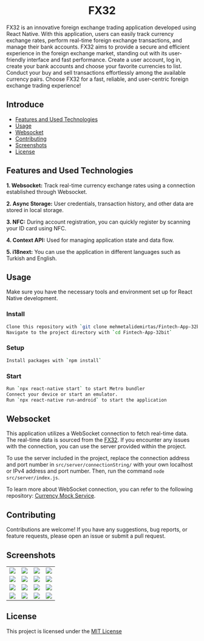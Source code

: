 <h1 align="center">
  FX32
</h1>

FX32 is an innovative foreign exchange trading application developed using React Native. With this application, users can easily track currency exchange rates, perform real-time foreign exchange transactions, and manage their bank accounts. FX32 aims to provide a secure and efficient experience in the foreign exchange market, standing out with its user-friendly interface and fast performance. Create a user account, log in, create your bank accounts and choose your favorite currencies to list. Conduct your buy and sell transactions effortlessly among the available currency pairs. Choose FX32 for a fast, reliable, and user-centric foreign exchange trading experience!

## Introduce

- [Features and Used Technologies](#features-and-used-technologies)
- [Usage](#usage)
- [Websocket](#websocket)
- [Contributing](#contributing)
- [Screenshots](#screenshots)
- [License](#license)

## Features and Used Technologies

**1. Websocket:** Track real-time currency exchange rates using a connection established through Websocket.

**2. Async Storage:** User credentials, transaction history, and other data are stored in local storage.

**3. NFC:** During account registration, you can quickly register by scanning your ID card using NFC.

**4. Context API:** Used for managing application state and data flow.

**5. i18next:** You can use the application in different languages such as Turkish and English.

## Usage

Make sure you have the necessary tools and environment set up for React Native development.

### Install

```bash
Clone this repository with `git clone mehmetalidemirtas/Fintech-App-32bit`
Navigate to the project directory with `cd Fintech-App-32bit`
```

### Setup

```bash
Install packages with `npm install`
```

### Start

```bash
Run `npx react-native start` to start Metro bundler
Connect your device or start an emulator.
Run `npx react-native run-android` to start the application
```

## Websocket

This application utilizes a WebSocket connection to fetch real-time data. The real-time data is sourced from the [FX32](https://fx32.vercel.app/). If you encounter any issues with the connection, you can use the server provided within the project.

To use the server included in the project, replace the connection address and port number in `src/server/connectionString/` with your own localhost or IPv4 address and port number. Then, run the command `node src/server/index.js`.

To learn more about WebSocket connection, you can refer to the following repository: [Currency Mock Service](https://github.com/mehmetalidemirtas/socket.io-currency-mock-service).

## Contributing

Contributions are welcome! If you have any suggestions, bug reports, or feature requests, please open an issue or submit a pull request.

## Screenshots

|      |      |       |      |
| ------------- | ------------- | ------------- | ------------- |
| ![](https://github.com/mehmetalidemirtas/Fintech-App-32bit/assets/82759834/e7452ea9-0a36-4726-8669-b7443e9ad9c0) | ![](https://github.com/mehmetalidemirtas/Fintech-App-32bit/assets/82759834/daa34d9a-29eb-4de6-829c-8f56fc56dc5a) | ![](https://github.com/mehmetalidemirtas/Fintech-App-32bit/assets/82759834/8d0707fe-e0ac-4fed-829d-0fa4369ac106) | ![](https://github.com/mehmetalidemirtas/Fintech-App-32bit/assets/82759834/467eb78c-3083-4039-8008-5a22280faeb6) | 
| ![](https://github.com/mehmetalidemirtas/Fintech-App-32bit/assets/82759834/ac597418-2622-4763-ba65-30006357f79d) | ![](https://github.com/mehmetalidemirtas/Fintech-App-32bit/assets/82759834/466414fe-0617-43c5-9f44-a0e0dc72fcaf) | ![](https://github.com/mehmetalidemirtas/Fintech-App-32bit/assets/82759834/6d623b7e-b8b7-47db-97f0-1eef20397107) | ![](https://github.com/mehmetalidemirtas/Fintech-App-32bit/assets/82759834/3864c40c-6292-47ca-aee7-6b3351a61feb) | 
| ![](https://github.com/mehmetalidemirtas/Fintech-App-32bit/assets/82759834/aeae2a9a-6fb4-4ed3-aeeb-4b4e5e32dc02) | ![](https://github.com/mehmetalidemirtas/Fintech-App-32bit/assets/82759834/a4edc57d-f60a-476f-956d-3bbeabb75f1f) | ![](https://github.com/mehmetalidemirtas/Fintech-App-32bit/assets/82759834/01b667ff-50fc-433c-80b5-0714280cfa6b) | ![](https://github.com/mehmetalidemirtas/Fintech-App-32bit/assets/82759834/10ab4b11-6500-457b-b577-720a572ca644) | 
| ![](https://github.com/mehmetalidemirtas/Fintech-App-32bit/assets/82759834/89a04cd1-20a6-4383-9dc2-99e4364c532e) | ![](https://github.com/mehmetalidemirtas/Fintech-App-32bit/assets/82759834/2a0147af-b79e-40fc-97ae-1fd2764ea8ba) | ![](https://github.com/mehmetalidemirtas/Fintech-App-32bit/assets/82759834/78bd965f-6b93-40d1-9eb9-4513dec1743f) | ![](https://github.com/mehmetalidemirtas/Fintech-App-32bit/assets/82759834/91407df1-6a3b-4248-9476-386c7a346feb) | 


## License

This project is licensed under the [MIT License](LICENSE)

